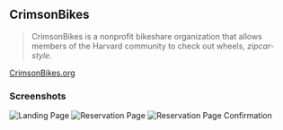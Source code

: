## CrimsonBikes

> CrimsonBikes is a nonprofit bikeshare organization that allows members of the Harvard community to check out wheels, *zipcar-style*.  

[CrimsonBikes.org](http://www.crimsonbikes.org)

### Screenshots

![Landing Page](http://i.imgur.com/88Qmwbo.jpg)
![Reservation Page](http://i.imgur.com/LiMPwkX.png)
![Reservation Page Confirmation](http://i.imgur.com/CsG2U8L.png)